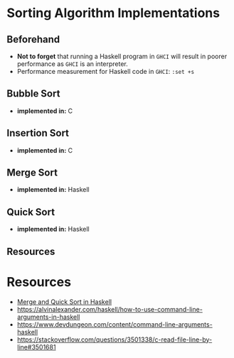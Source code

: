 # Sorting Algorithm Implementations

## Beforehand

- **Not to forget** that running a Haskell program in `GHCI` will result in poorer performance as `GHCI` is an interpreter.
- Performance measurement for Haskell code in `GHCI`: `:set +s`

## Bubble Sort

- **implemented in:** C

## Insertion Sort

- **implemented in:** C

## Merge Sort

- **implemented in:** Haskell

## Quick Sort

- **implemented in:** Haskell

## Resources

# Resources

- [Merge and Quick Sort in Haskell](https://smthngsmwhr.wordpress.com/2012/11/09/sorting-algorithms-in-haskell/)
- https://alvinalexander.com/haskell/how-to-use-command-line-arguments-in-haskell
- https://www.devdungeon.com/content/command-line-arguments-haskell
- https://stackoverflow.com/questions/3501338/c-read-file-line-by-line#3501681

